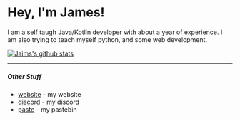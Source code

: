 # Hey, I'm James!
I am a self taugh Java/Kotlin developer with about a year of experience. I am also trying to teach myself python, and some web development. 

[![Jaims's github stats](https://github-readme-stats.vercel.app/api?username=jaimss&show_icons=true&count_private=true)](https://jaims.dev)

---

##### Other Stuff
- [website](https://jaims.dev) - my website
- [discord](https://discord.jaims.dev) - my discord
- [paste](https://paste.jaims.dev) - my pastebin 
